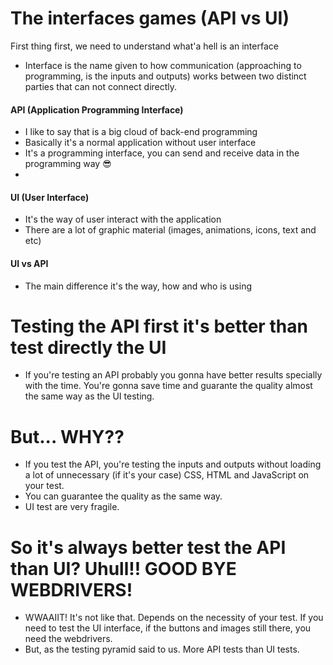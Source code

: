 # The interfaces games (API vs UI)

First thing first, we need to understand what'a hell is an interface

  - Interface is the name given to how communication (approaching to programming, is the inputs and outputs) works between two distinct parties that can not connect directly.

#### API (Application Programming Interface)

  - I like to say that is a big cloud of back-end programming
  - Basically it's a normal application without user interface
  - It's a programming interface, you can send and receive data in the programming way 😎
  -
#### UI (User Interface)

  - It's the way of user interact with the application
  - There are a lot of graphic material (images, animations, icons, text and etc)

#### UI vs API

  - The main difference it's the way, how and who is using

# Testing the API first it's better than test directly the UI

  - If you're testing an API probably you gonna have better results specially with the time. You're gonna save time and guarante the quality almost the same way as the UI testing.

# But... WHY??

  - If you test the API, you're testing the inputs and outputs without loading a lot of unnecessary (if it's your case) CSS, HTML and JavaScript on your test.
  - You can guarantee the quality as the same way.
  - UI test are very fragile.

  # So it's always better test the API than UI? Uhull!! GOOD BYE WEBDRIVERS!

  - WWAAIIT! It's not like that. Depends on the necessity of your test. If you need to test the UI interface, if the buttons and images still there, you need the webdrivers.
  - But, as the testing pyramid said to us. More API tests than UI tests.